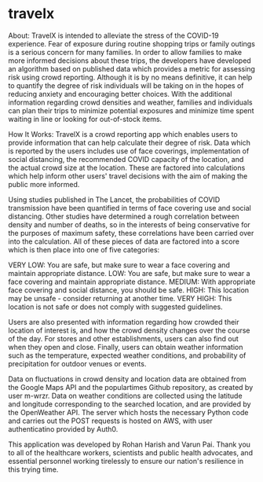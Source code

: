 # travelx
About:
TravelX is intended to alleviate the stress of the COVID-19 experience. Fear of exposure during routine shopping trips or family outings is a serious concern for many families. In order to allow families to make more informed decisions about these trips, the developers have developed an algorithm based on published data which provides a metric for assessing risk using crowd reporting. Although it is by no means definitive, it can help to quantify the degree of risk individuals will be taking on in the hopes of reducing anxiety and encouraging better choices. With the additional information regarding crowd densities and weather, families and individuals can plan their trips to minimize potential exposures and minimize time spent waiting in line or looking for out-of-stock items.

How It Works:
TravelX is a crowd reporting app which enables users to provide information that can help calculate their degree of risk. Data which is reported by the users includes use of face coverings, implementation of social distancing, the recommended COVID capacity of the location, and the actual crowd size at the location. These are factored into calculations which help inform other users' travel decisions with the aim of making the public more informed. 

Using studies published in The Lancet, the probabilities of COVID transmission have been quantified in terms of face covering use and social distancing. Other studies have determined a rough correlation between density and number of deaths, so in the interests of being conservative for the purposes of maximum safety, these correlations have been carried over into the calculation. All of these pieces of data are factored into a score which is then place into one of five categories:

VERY LOW: You are safe, but make sure to wear a face covering and maintain appropriate distance.
LOW: You are safe, but make sure to wear a face covering and maintain appropriate distance. 
MEDIUM: With appropriate face covering and social distance, you should be safe.
HIGH: This location may be unsafe - consider returning at another time.
VERY HIGH: This location is not safe or does not comply with suggested guidelines. 

Users are also presented with information regarding how crowded their location of interest is, and how the crowd density changes over the course of the day. For stores and other establishments, users can also find out when they open and close. Finally, users can obtain weather information such as the temperature, expected weather conditions, and probability of precipitation for outdoor venues or events. 

Data on fluctuations in crowd density and location data are obtained from the Google Maps API and the populartimes Github repository, as created by user m-wrzr. Data on weather conditions are collected using the latitude and longitude corresponding to the searched location, and are provided by the OpenWeather API. The server which hosts the necessary Python code and carries out the POST requests is hosted on AWS, with user authenticatino provided by Auth0.

This application was developed by Rohan Harish and Varun Pai. Thank you to all of the healthcare workers, scientists and public health advocates, and essential personnel working tirelessly to ensure our nation's resilience in this trying time.


